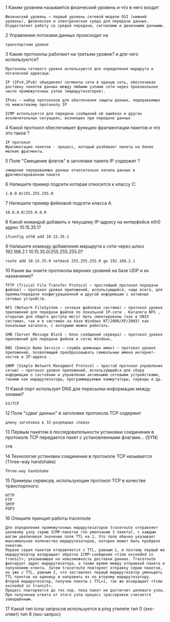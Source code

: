 1 Каким уровнем называется физический уровень и что в него входит

	Физический уровень — первый уровень сетевой модели OSI (нижний уровень), физическая и электрическая среда для передачи данных.  Осуществляет работу со средой передачи, сигналами и двоичными данными.
	
2 Управление потоками данных происходит на
	
	транспортном уровне
	
3 Какие протоколы работают на третьем уровне?  и для чего используются?
	
	Протоколы сетевого уровня используются для определения маршрута и логической адресаци.
	
	IP (IPv4,IPv6) объединяет сегменты сети в единую сеть, обеспечивая доставку пакетов данных между любыми узлами сети через произвольное число промежуточных узлов (маршрутизаторов).
	
	IPsec — набор протоколов для обеспечения защиты данных, передаваемых по межсетевому протоколу IP
	
	ICMP используется для передачи сообщений об ошибках и других исключительных ситуациях, возникших при передаче данных

4 Какой протокол обеспечивает функцию фрагментации пакетов и что это такое ?
	
	IP протокол
	Фрагментация пакетов - процесс, который разбивает пакеты на более мелкие фрагменты.
	
5 Поле "Смещение флагов" в заголовке пакета IP содержит ?
	
	смещение передаваемых данных относительно начала данных в фрагментированном пакете
	
6 Напишите пример подсети которая относится к классу C:
	
	1.0.0.0/255.255.255.0
	
7 Напишите пример фейковой подсети класса А.
	
	10.0.0.0/255.0.0.0 

8 Какой командой добавить к текущему IP-адресу на интерфейсе eth0 адрес 10.15.35.1?
	
	ifconfig eth0 add 10.15.35.1 
	
9 Напишите команду добавления маршрута к сети через шлюз 192.168.2.1 10.15.35.0/255.255.255.0?
	
	route add 10.15.35.0 netmask 255.255.255.0 gw 192.168.2.1
	
10 Какие вы знаете протоколы верхних уровней на базе UDP и их назначение?
	
	TFTP (Trivial File Transfer Protocol – простейший протокол передачи файлов) – протокол уровня приложений, использующийся, чаще всего, для приема/передачи конфигурационной и другой информации с активных сетевых устройств.
	
	NFS (Network FileSystem – сетевая файловая система) – протокол уровня приложений для передачи файлов по локальной IP-сети . Каталоги NFS , открытые для общего доступа могут быть смонтированы (как в UNIX системах, так и в системах на базе Windows NT/2000/XP/2003) как локальные каталоги, с которыми можно работать.
	
	SMB (Server Message Block – блок сообщений сервера) – протокол уровня приложений для передачи файлов в сетях Windows.
	
	DNS (Domain Name Service – служба доменных имен) – протокол уровня приложений, позволяющий преобразовывать символьные имена интернет-хостов в IP-адреса .
	
	SNMP (Simple Network Managment Protocol – простой протокол управления сетью) – протокол уровня приложений, использующийся для сбора информации о состоянии и управлении активными сетевыми устройствами, такими как маршрутизаторы, программируемые коммутаторы, серверы и др.
	
11 Какой порт использует DNS для пересылки информации между зонами?
	
	53/TCP
	
12 Поле "сдвиг данных" в заголовке протокола TCP содержит
	
	длину заголовка в 32-разрядных словах
	
13 Первым пакетом в последовательности установки соединения в протоколе TCP передается пакет с установленными флагами… (SYN)
	
	SYN

14 Технология установки соединения в протоколе TCP называется (Three-way handshake)
	
	Three-way handshake 
15 Примеры сервисрв, использующие протокол TCP в качестве транспортного:
	
	HTTP
	FTP
	SMTP
	POP3

16 Опишите принцип работы traceroute
	
	Для определения промежуточных маршрутизаторов traceroute отправляет целевому узлу серию ICMP-пакетов (по умолчанию 3 пакета), с каждым шагом увеличивая значение поля TTL на 1. Это поле обычно указывает максимальное количество маршрутизаторов, которое может быть пройдено пакетом. 
	Первая серия пакетов отправляется с TTL, равным 1, и поэтому первый же маршрутизатор возвращает обратно ICMP-сообщение «time exceeded in transit», указывающее на невозможность доставки данных. Traceroute фиксирует адрес маршрутизатора, а также время между отправкой пакета и получением ответа. Затем traceroute повторяет отправку серии пакетов, но уже с TTL, равным 2, что заставляет первый маршрутизатор уменьшить TTL пакетов на единицу и направить их ко второму маршрутизатору. Второй маршрутизатор, получив пакеты с TTL=1, так же возвращает «time exceeded in transit».
	Процесс повторяется до тех пор, пока пакет не достигнет целевого узла. При получении ответа от этого узла процесс трассировки считается завершённым.
	
17 Какой тип icmp запросов используется в ping утилите
	тип 0 (эхо-ответ)
	тип 8 (эхо-запрос)
